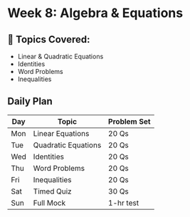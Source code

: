 # Week 8: Algebra & Equations

## 🔹 Topics Covered:
- Linear & Quadratic Equations
- Identities
- Word Problems
- Inequalities

## Daily Plan

| Day | Topic | Problem Set |
|-----|-------|-------------|
| Mon | Linear Equations | 20 Qs |
| Tue | Quadratic Equations | 20 Qs |
| Wed | Identities | 20 Qs |
| Thu | Word Problems | 20 Qs |
| Fri | Inequalities | 20 Qs |
| Sat | Timed Quiz | 30 Qs |
| Sun | Full Mock | 1-hr test |
